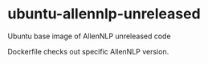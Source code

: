# ubuntu-allennlp-unreleased
Ubuntu base image of AllenNLP unreleased code

Dockerfile checks out specific AllenNLP version.
